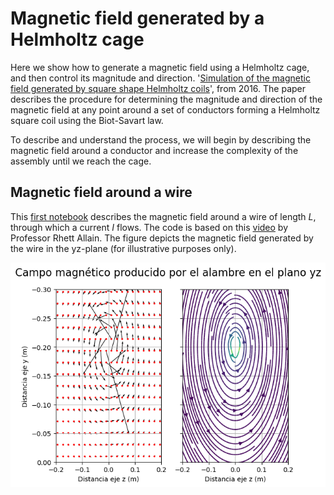 # Magnetic field generated by a Helmholtz cage

Here we show how to generate a magnetic field using a Helmholtz cage, and then control its magnitude and direction. '[Simulation of the magnetic field generated by square shape Helmholtz coils](https://www.sciencedirect.com/science/article/pii/S0307904X16303389)', from 2016. The paper describes the procedure for determining the magnitude and direction of the magnetic field at any point around a set of conductors forming a Helmholtz square coil using the Biot-Savart law.

To describe and understand the process, we will begin by describing the magnetic field around a conductor and increase the complexity of the assembly until we reach the cage. 

## Magnetic field around a wire

This [first notebook](https://github.com/RonaldHV/Helmholtz-Cage/blob/main/CampoAlambre.ipynb) describes the magnetic field around a wire of length $L$, through which a current $I$ flows. The code is based on this [video](https://youtu.be/JsSdjm1XTNU?si=_5NFkUgog3IbaZAI) by Professor Rhett Allain. The figure depicts the magnetic field generated by the wire in the yz-plane (for illustrative purposes only). 

![Magnetic field generated by the wire](/Figures/Field_yz.png)
